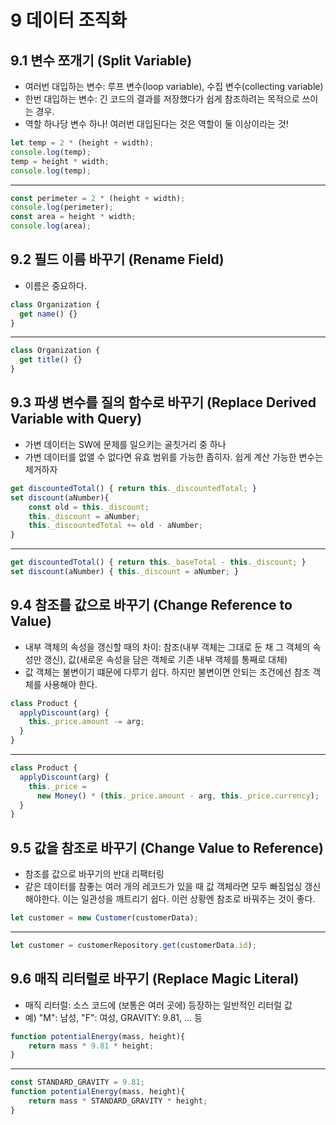 # 9 데이터 조직화

## 9.1 변수 쪼개기 (Split Variable)

- 여러번 대입하는 변수: 루프 변수(loop variable), 수집 변수(collecting variable)
- 한번 대입하는 변수: 긴 코드의 결과를 저장했다가 쉽게 참조하려는 목적으로 쓰이는 경우.
- 역할 하나당 변수 하나! 여러번 대입된다는 것은 역할이 둘 이상이라는 것!

```javascript
let temp = 2 * (height + width);
console.log(temp);
temp = height * width;
console.log(temp);
```

---

```javascript
const perimeter = 2 * (height + width);
console.log(perimeter);
const area = height * width;
console.log(area);
```

## 9.2 필드 이름 바꾸기 (Rename Field)

- 이름은 중요하다.

```javascript
class Organization {
  get name() {}
}
```

---

```javascript
class Organization {
  get title() {}
}
```

## 9.3 파생 변수를 질의 함수로 바꾸기 (Replace Derived Variable with Query)

- 가변 데이터는 SW에 문제를 일으키는 골칫거리 중 하나
- 가변 데이터를 없앨 수 없다면 유효 범위를 가능한 좁히자. 쉽게 계산 가능한 변수는 제거하자

```javascript
get discountedTotal() { return this._discountedTotal; }
set discount(aNumber){
    const old = this._discount;
    this._discount = aNumber;
    this._discountedTotal += old - aNumber;
}
```

---

```javascript
get discountedTotal() { return this._baseTotal - this._discount; }
set discount(aNumber) { this._discount = aNumber; }
```

## 9.4 참조를 값으로 바꾸기 (Change Reference to Value)

- 내부 객체의 속성을 갱신할 때의 차이: 참조(내부 객체는 그대로 둔 채 그 객체의 속성만 갱신), 값(새로운 속성을 담은 객체로 기존 내부 객체를 통째로 대체)
- 값 객체는 불변이기 떄문에 다루기 쉽다. 하지만 불변이면 안되는 조건에선 참조 객체를 사용해야 한다.

```javascript
class Product {
  applyDiscount(arg) {
    this._price.amount -= arg;
  }
}
```

---

```javascript
class Product {
  applyDiscount(arg) {
    this._price =
      new Money() * (this._price.amount - arg, this._price.currency);
  }
}
```

## 9.5 값을 참조로 바꾸기 (Change Value to Reference)

- 참조를 값으로 바꾸기의 반대 리팩터링
- 같은 데이터를 참좋는 여러 개의 레코드가 있을 때 값 객체라면 모두 빠짐업싱 갱신해야한다. 이는 일관성을 깨트리기 쉽다. 이런 상황엔 참조로 바꿔주는 것이 좋다.

```javascript
let customer = new Customer(customerData);
```

---

```javascript
let customer = customerRepository.get(customerData.id);
```

## 9.6 매직 리터럴로 바꾸기 (Replace Magic Literal)

- 매직 리터럴: 소스 코드에 (보통은 여러 곳에) 등장하는 일반적인 리터럴 값
- 예) "M": 남성, "F": 여성, GRAVITY: 9.81, ... 등
```javascript
function potentialEnergy(mass, height){
    return mass * 9.81 * height;
}
```

---

```javascript
const STANDARD_GRAVITY = 9.81;
function potentialEnergy(mass, height){
    return mass * STANDARD_GRAVITY * height;
}
```
